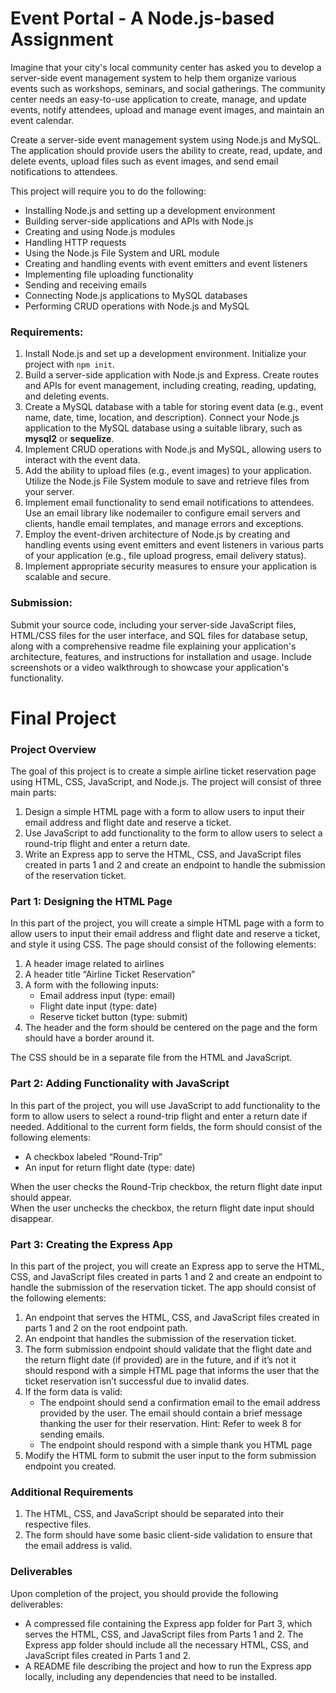 # Event Portal - A Node.js-based Assignment
Imagine that your city's local community center has asked you to 
develop a server-side event management system to help them organize 
various events such as workshops, seminars, and social gatherings. The 
community center needs an easy-to-use application to create, manage, 
and update events, notify attendees, upload and manage event images, 
and maintain an event calendar.

Create a server-side event management system using Node.js and 
MySQL. The application should provide users the ability to create, read, 
update, and delete events, upload files such as event images, and send 
email notifications to attendees.

This project will require you to do the following:
- Installing Node.js and setting up a development environment
- Building server-side applications and APIs with Node.js
- Creating and using Node.js modules
- Handling HTTP requests
- Using the Node.js File System and URL module
- Creating and handling events with event emitters and event 
listeners
- Implementing file uploading functionality
- Sending and receiving emails
- Connecting Node.js applications to MySQL databases
- Performing CRUD operations with Node.js and MySQL

### Requirements:
1. Install Node.js and set up a development environment. Initialize 
your project with `npm init`.
2. Build a server-side application with Node.js and Express. Create 
routes and APIs for event management, including creating, 
reading, updating, and deleting events.
3. Create a MySQL database with a table for storing event data (e.g., 
event name, date, time, location, and description). Connect your 
Node.js application to the MySQL database using a suitable 
library, such as **mysql2** or **sequelize**.
4. Implement CRUD operations with Node.js and MySQL, allowing 
users to interact with the event data.
5. Add the ability to upload files (e.g., event images) to your 
application. Utilize the Node.js File System module to save and 
retrieve files from your server.
6. Implement email functionality to send email notifications to 
attendees. Use an email library like nodemailer to configure email 
servers and clients, handle email templates, and manage errors 
and exceptions.
7. Employ the event-driven architecture of Node.js by creating and 
handling events using event emitters and event listeners in 
various parts of your application (e.g., file upload progress, email 
delivery status).
8. Implement appropriate security measures to ensure your 
application is scalable and secure.

### Submission: 
Submit your source code, including your server-side 
JavaScript files, HTML/CSS files for the user interface, and SQL files for 
database setup, along with a comprehensive readme file explaining your 
application's architecture, features, and instructions for installation and 
usage. Include screenshots or a video walkthrough to showcase your 
application's functionality.

# Final Project
### Project Overview
The goal of this project is to create a simple airline ticket reservation page using HTML, CSS, 
JavaScript, and Node.js. The project will consist of three main parts:
1. Design a simple HTML page with a form to allow users to input their email address and flight 
date and reserve a ticket.
2. Use JavaScript to add functionality to the form to allow users to select a round-trip flight and 
enter a return date.
3. Write an Express app to serve the HTML, CSS, and JavaScript files created in parts 1 and 2 and 
create an endpoint to handle the submission of the reservation ticket.

### Part 1: Designing the HTML Page
In this part of the project, you will create a simple HTML page with a form to allow users to 
input their email address and flight date and reserve a ticket, and style it using CSS. The page 
should consist of the following elements:
1. A header image related to airlines
2. A header title “Airline Ticket Reservation”
3. A form with the following inputs:
    - Email address input (type: email)
    - Flight date input (type: date)
    - Reserve ticket button (type: submit)
4. The header and the form should be centered on the page and the form should have a border 
around it.

The CSS should be in a separate file from the HTML and JavaScript.

### Part 2: Adding Functionality with JavaScript
In this part of the project, you will use JavaScript to add functionality to the form to allow 
users to select a round-trip flight and enter a return date if needed. Additional to the current 
form fields, the form should consist of the following elements:
- A checkbox labeled “Round-Trip”
- An input for return flight date (type: date)

When the user checks the Round-Trip checkbox, the return flight date input should appear.<br/>
When the user unchecks the checkbox, the return flight date input should disappear.

### Part 3: Creating the Express App
In this part of the project, you will create an Express app to serve the HTML, CSS, and 
JavaScript files created in parts 1 and 2 and create an endpoint to handle the submission of 
the reservation ticket. The app should consist of the following elements:
1. An endpoint that serves the HTML, CSS, and JavaScript files created in parts 1 and 2 on the 
root endpoint path.
2. An endpoint that handles the submission of the reservation ticket.
3. The form submission endpoint should validate that the flight date and the return flight date 
(if provided) are in the future, and if it’s not it should respond with a simple HTML page that 
informs the user that the ticket reservation isn’t successful due to invalid dates.
4. If the form data is valid:
    - The endpoint should send a confirmation email to the email address provided by the 
    user. The email should contain a brief message thanking the user for their 
    reservation. Hint: Refer to week 8 for sending emails.
    - The endpoint should respond with a simple thank you HTML page
5. Modify the HTML form to submit the user input to the form submission endpoint you 
created.

### Additional Requirements
1. The HTML, CSS, and JavaScript should be separated into their respective files.
2. The form should have some basic client-side validation to ensure that the email address is 
valid.
### Deliverables
Upon completion of the project, you should provide the following deliverables:
- A compressed file containing the Express app folder for Part 3, which serves the HTML, CSS, 
and JavaScript files from Parts 1 and 2. The Express app folder should include all the 
necessary HTML, CSS, and JavaScript files created in Parts 1 and 2.
- A README file describing the project and how to run the Express app locally, including any 
dependencies that need to be installed.